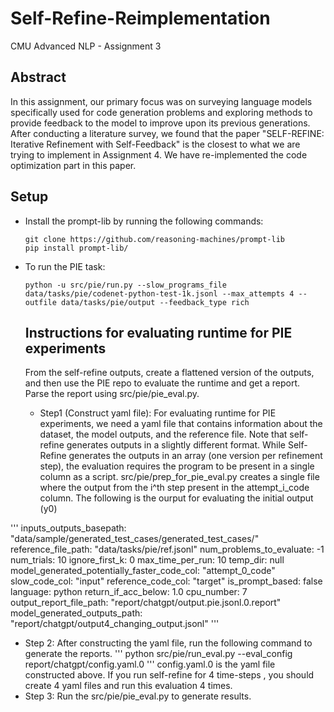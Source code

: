 # Self-Refine-Reimplementation
CMU Advanced NLP - Assignment 3

## Abstract
In this assignment, our primary focus was on surveying language models specifically used for code generation problems and exploring methods to provide feedback to the model to improve upon its previous generations. After conducting a literature survey, we found that the paper "SELF-REFINE: Iterative Refinement with Self-Feedback" is the closest to what we are trying to implement in Assignment 4. We have re-implemented the code optimization part in this paper.

## Setup
- Install the prompt-lib by running the following commands:
  ```
  git clone https://github.com/reasoning-machines/prompt-lib
  pip install prompt-lib/
   ```
- To run the PIE task:
  ```
  python -u src/pie/run.py --slow_programs_file data/tasks/pie/codenet-python-test-1k.jsonl --max_attempts 4 --outfile data/tasks/pie/output --feedback_type rich
  ```

  ## Instructions for evaluating runtime for PIE experiments
  From the self-refine outputs, create a flattened version of the outputs, and then use the PIE repo to evaluate the runtime and get a report. Parse the report using src/pie/pie_eval.py.

  - Step1 (Construct yaml file): For evaluating runtime for PIE experiments, we need a yaml file that contains information about the dataset, the model outputs, and the reference file. Note that self-refine generates outputs in a slightly different format. While Self-Refine generates the outputs in an array (one version per refinement step), the evaluation requires the program to be present in a single column as a script.  src/pie/prep_for_pie_eval.py creates a single file where the output from the i^th step present in the attempt_i_code column. The following is the ourput for evaluating the initial output (y0)

'''
inputs_outputs_basepath: "data/sample/generated_test_cases/generated_test_cases/"
reference_file_path: "data/tasks/pie/ref.jsonl"
num_problems_to_evaluate: -1
num_trials: 10
ignore_first_k: 0
max_time_per_run: 10
temp_dir: null
model_generated_potentially_faster_code_col: "attempt_0_code"
slow_code_col: "input"
reference_code_col: "target"
is_prompt_based: false
language: python
return_if_acc_below: 1.0
cpu_number: 7
output_report_file_path: "report/chatgpt/output.pie.jsonl.0.report"
model_generated_outputs_path: "report/chatgpt/output4_changing_output.jsonl"
'''
  - Step 2: After constructing the yaml file, run the following command to generate the reports.
    '''
    python src/pie/run_eval.py --eval_config report/chatgpt/config.yaml.0
    '''
    config.yaml.0 is the yaml file constructed above. If you run self-refine for 4 time-steps , you should create 4 yaml files and run this evaluation 4 times.
  - Step 3: Run the src/pie/pie_eval.py to generate results.
